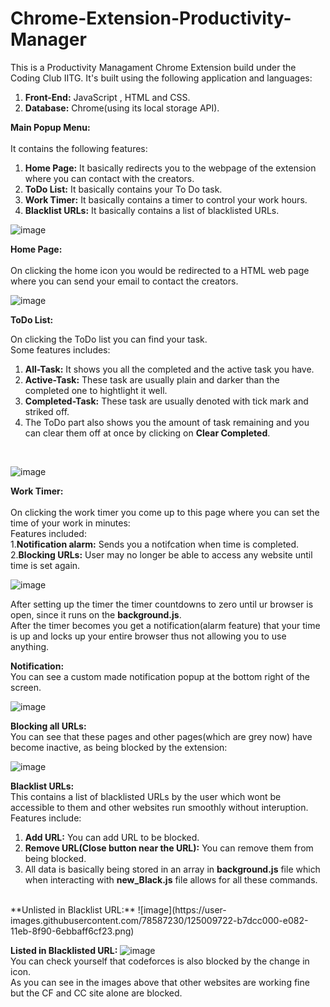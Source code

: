 # Chrome-Extension-Productivity-Manager

This is a Productivity Managament Chrome Extension build under the Coding Club IITG.
It's built using the following application and languages:

  1. **Front-End:** JavaScript , HTML and CSS.
  2. **Database:** Chrome(using its local storage API).

**Main Popup Menu:**<br/>
<br/>
It contains the following features:
  1. **Home Page:** It basically redirects you to the webpage of the extension where you can contact with the creators.
  2. **ToDo List:** It basically contains your To Do task.
  3. **Work Timer:** It basically contains a timer to control your work hours.
  4. **Blacklist URLs:** It basically contains a list of blacklisted URLs.

![image](https://user-images.githubusercontent.com/78587230/125006411-b22fac00-e07b-11eb-8e26-41d737c832c2.png)

**Home Page:**<br/>
<br/>
On clicking the home icon you would be redirected to a HTML web page where you can send your email to contact the creators.
<br/>

![image](https://user-images.githubusercontent.com/78587230/125007232-6bdb4c80-e07d-11eb-8bcc-87bc3cf25175.png)

**ToDo List:**<br/>

On clicking the ToDo list you can find your task.<br/>
Some features includes:
<br/>
  1. **All-Task:** It shows you all the completed and the active task you have.
  2. **Active-Task:** These task are usually plain and darker than the completed one to hightlight it well.
  3. **Completed-Task:** These task are usually denoted with tick mark and striked off.
  4. The ToDo part also shows you the amount of task remaining and you can clear them off at once by clicking on **Clear Completed**.
<br/>

![image](https://user-images.githubusercontent.com/78587230/125007738-8b26a980-e07e-11eb-9799-2fcd94df7e43.png)

**Work Timer:**<br/>
<br/>
On clicking the work timer you come up to this page where you can set the time of your work in minutes:<br/>
Features included:<br/>
  1.**Notification alarm:** Sends you a notifcation when time is completed.<br/>
  2.**Blocking URLs:** User may no longer be able to access any website until time is set again.<br/>

![image](https://user-images.githubusercontent.com/78587230/125008027-3df70780-e07f-11eb-801f-e643bbca6434.png)

After setting up the timer the timer countdowns to zero until ur browser is open, since it runs on the **background.js**.<br/>
After the timer becomes you get a notification(alarm feature) that your time is up and locks up your entire browser thus not allowing you to use anything.

  **Notification:**
<br/>
  You can see a custom made notification popup at the bottom right of the screen.
<br/>

  ![image](https://user-images.githubusercontent.com/78587230/125008603-70553480-e080-11eb-8645-796f5cecaf8b.png)

  **Blocking all URLs:**
<br/>
  You can see that these pages and other pages(which are grey now) have become inactive, as being blocked by the extension:
<br/>

![image](https://user-images.githubusercontent.com/78587230/125008770-d5108f00-e080-11eb-8203-dad1dcd7b372.png)

**Blacklist URLs:**
<br/>
This contains a list of blacklisted URLs by the user which wont be accessible to them and other websites run smoothly without interuption.<br/>
Features include:<br/>
  1. **Add URL:** You can add URL to be blocked.
  2. **Remove URL(Close button near the URL):** You can remove them from being blocked.
  3.  All data is basically being stored in an array in **background.js** file which when interacting with **new_Black.js** file allows for all these commands.<br/>
<br/>
**Unlisted in Blacklist URL:**
![image](https://user-images.githubusercontent.com/78587230/125009722-b7dcc000-e082-11eb-8f90-6ebbaff6cf23.png)

**Listed in Blacklisted URL:**
![image](https://user-images.githubusercontent.com/78587230/125009861-ff634c00-e082-11eb-802d-11c53cc2d493.png)<br/>
You can check yourself that codeforces is also blocked by the change in icon. 
<br/>
As you can see in the images above that other websites are working fine but the CF and CC site alone are blocked.
